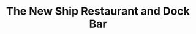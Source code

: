 ---
title: "The New Ship Restaurant and Dock Bar"
address: "Dooleys Hotel, The Quay, Waterford City Centre, Co. Waterford"
tel: "+353 (0)51 87 3531"
county: "Waterford"
category: "Irish Restaurants"
type: "Content"
lat: "52.26290512084961"
lng: "-7.115809440612793"
---